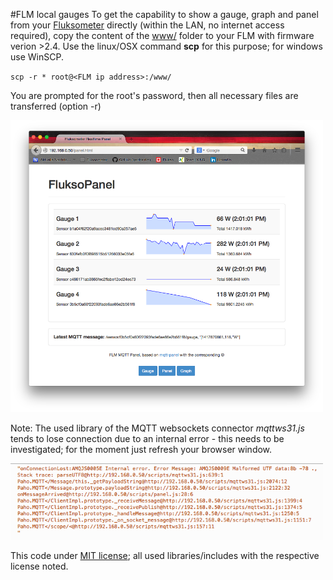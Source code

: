 #FLM local gauges
To get the capability to show a gauge, graph and panel
from your [Fluksometer](http://flukso.net) directly (within the LAN, no internet access required), copy the content of the [www/](www/) folder to your FLM with firmware verion >2.4.
Use the linux/OSX command **scp** for this purpose; for windows use WinSCP.

`scp -r * root@<FLM ip address>:/www/`

You are prompted for the root's password, then all necessary files are transferred (option -r)

<img src="FLM_local_panel.png" width=500px>

Note: The used library of the MQTT websockets connector *mqttws31.js* tends to lose connection due to an internal error - this needs to be investigated; for the moment just refresh your browser window.

<img src="mqttws31_error.png" width=500px>

This code under [MIT license](LICENSE); all used libraries/includes with the respective license noted. 

